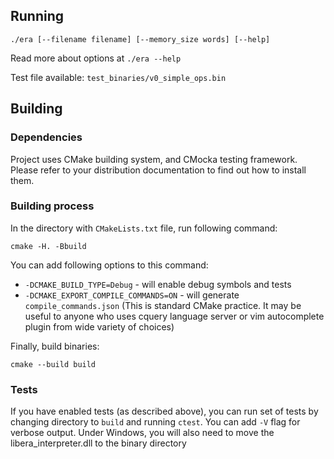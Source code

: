 ## Running
`./era [--filename filename] [--memory_size words] [--help]`

Read more about options at `./era --help`

Test file available: `test_binaries/v0_simple_ops.bin`

## Building

### Dependencies
Project uses CMake building system, and CMocka testing framework. Please refer to your distribution documentation to find out how to install them.

### Building process
In the directory with `CMakeLists.txt` file, run following command:

```
cmake -H. -Bbuild
```

You can add following options to this command:
- `-DCMAKE_BUILD_TYPE=Debug` - will enable debug symbols and tests
- `-DCMAKE_EXPORT_COMPILE_COMMANDS=ON` - will generate `compile_commands.json` (This is standard CMake practice. It may be useful to anyone who uses cquery language server or vim autocomplete plugin from wide variety of choices)

Finally, build binaries:
```
cmake --build build
```

### Tests
If you have enabled tests (as described above), you can run set of tests by changing directory to `build` and running `ctest`. You can add `-V` flag for verbose output.
Under Windows, you will also need to move the libera_interpreter.dll to the binary directory
